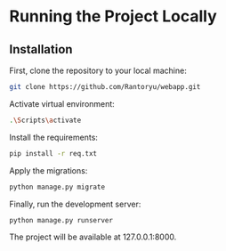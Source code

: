 
# Running the Project Locally

## Installation

First, clone the repository to your local machine:

```bash
git clone https://github.com/Rantoryu/webapp.git
```

Activate virtual environment:
```bash
.\Scripts\activate
```

Install the requirements:

```bash
pip install -r req.txt
```

Apply the migrations:

```bash
python manage.py migrate
```

Finally, run the development server:

```bash
python manage.py runserver
```

The project will be available at 127.0.0.1:8000.
